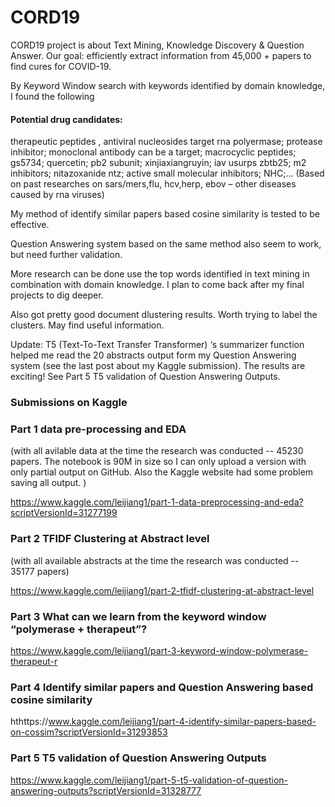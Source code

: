 # CORD19

CORD19 project is about Text Mining, Knowledge Discovery & Question Answer.
Our goal: efficiently extract information from 45,000 + papers to find cures for COVID-19.

By Keyword Window search with keywords identified by domain knowledge, I found the following 
#### Potential drug candidates:
therapeutic peptides , antiviral nucleosides target rna polyermase; protease inhibitor; monoclonal antibody can be a target; macrocyclic peptides; gs5734; quercetin; pb2 subunit; xinjiaxiangruyin; iav usurps zbtb25; m2 inhibitors; nitazoxanide ntz; active small molecular inhibitors; NHC;… (Based on past researches on sars/mers,flu, hcv,herp, ebov – other diseases caused by rna viruses)

My method of identify similar papers based cosine similarity is tested to be effective.

Question Answering system based on the same method also seem to work, but need further validation.

More research can be done use the top words identified in text mining in combination with domain knowledge. I plan to come back after my final projects to dig deeper.

Also got pretty good document dlustering results. Worth trying to label the clusters. May find useful information.


Update: T5 (Text-To-Text Transfer Transformer) ‘s summarizer function helped me read the 20 abstracts output form my Question Answering system (see the last post about my Kaggle submission). The results are exciting! See Part 5 T5 validation of Question Answering Outputs.


### Submissions on Kaggle

### Part 1 data pre-processing and EDA 
(with all avilable data at the time the research was conducted -- 45230 papers. The notebook is 90M in size so I can only upload a version with only partial output on GitHub. Also the Kaggle website had some problem saving all output. )

https://www.kaggle.com/leijiang1/part-1-data-preprocessing-and-eda?scriptVersionId=31277199

### Part 2 TFIDF Clustering at Abstract level 
(with all available abstracts at the time the research was conducted -- 35177 papers)

https://www.kaggle.com/leijiang1/part-2-tfidf-clustering-at-abstract-level

### Part 3 What can we learn from the keyword window “polymerase + therapeut”?

https://www.kaggle.com/leijiang1/part-3-keyword-window-polymerase-therapeut-r

### Part 4 Identify similar papers and Question Answering based cosine similarity

hthttps://www.kaggle.com/leijiang1/part-4-identify-similar-papers-based-on-cossim?scriptVersionId=31293853

### Part 5 T5 validation of Question Answering Outputs
https://www.kaggle.com/leijiang1/part-5-t5-validation-of-question-answering-outputs?scriptVersionId=31328777
